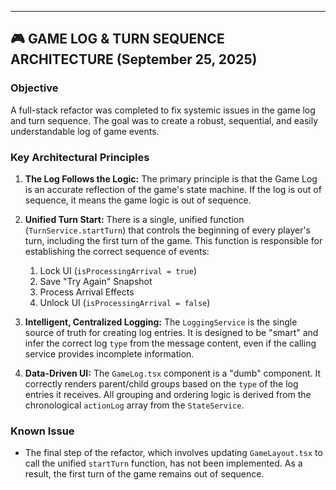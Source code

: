 

---

## 🎮 **GAME LOG & TURN SEQUENCE ARCHITECTURE** (September 25, 2025)

### **Objective**
A full-stack refactor was completed to fix systemic issues in the game log and turn sequence. The goal was to create a robust, sequential, and easily understandable log of game events.

### **Key Architectural Principles**

1.  **The Log Follows the Logic:** The primary principle is that the Game Log is an accurate reflection of the game's state machine. If the log is out of sequence, it means the game logic is out of sequence.

2.  **Unified Turn Start:** There is a single, unified function (`TurnService.startTurn`) that controls the beginning of every player's turn, including the first turn of the game. This function is responsible for establishing the correct sequence of events:
    1.  Lock UI (`isProcessingArrival = true`)
    2.  Save "Try Again" Snapshot
    3.  Process Arrival Effects
    4.  Unlock UI (`isProcessingArrival = false`)

3.  **Intelligent, Centralized Logging:** The `LoggingService` is the single source of truth for creating log entries. It is designed to be "smart" and infer the correct log `type` from the message content, even if the calling service provides incomplete information.

4.  **Data-Driven UI:** The `GameLog.tsx` component is a "dumb" component. It correctly renders parent/child groups based on the `type` of the log entries it receives. All grouping and ordering logic is derived from the chronological `actionLog` array from the `StateService`.

### **Known Issue**
- The final step of the refactor, which involves updating `GameLayout.tsx` to call the unified `startTurn` function, has not been implemented. As a result, the first turn of the game remains out of sequence.
